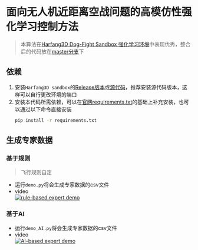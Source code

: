
# 面向无人机近距离空战问题的高模仿性强化学习控制方法

> 本算法在[Harfang3D Dog-Fight Sandbox 强化学习环境](https://github.com/harfang3d/dogfight-sandbox-hg2)中表现优秀，整合后的代码放在[master分支](https://github.com/zrc0622/harfang-sandbox/tree/master)下

## 依赖
1. 安装`Harfang3D sandbox`的[Release版本](https://github.com/harfang3d/dogfight-sandbox-hg2/releases/tag/v1.3.0)或[源代码](https://github.com/harfang3d/dogfight-sandbox-hg2)，推荐安装源代码版本，这样可以自行更改环境的端口
2. 安装本代码所需依赖，可以在[官网requirements.txt](https://github.com/harfang3d/dogfight-sandbox-hg2/blob/main/Agent/requirements.txt)的基础上补充安装，也可以通过以下命令直接安装
    ~~~bash
    pip install -r requirements.txt
    ~~~

## 生成专家数据

### 基于规则
> 飞行规则自定
* 运行`demo.py`将会生成专家数据的csv文件
* video</br>[![rule-based expert demo](pictures/1(1).jpg)](https://www.youtube.com/watch?v=i6DAneyneh8 "rule-based expert demo") 

### 基于AI
* 运行`demo_AI.py`将会生成专家数据的csv文件
* video</br>[![AI-based expert demo](pictures/2(1).jpg)](https://www.youtube.com/watch?v=uQKoI0rQC2k "AI-based expert demo")
